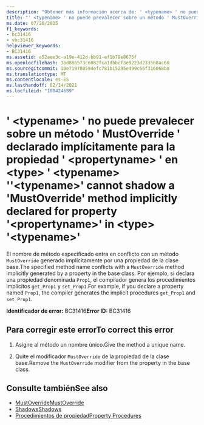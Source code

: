 ```yaml
---
description: "Obtener más información acerca de: ' <typename> ' no puede prevalecer sobre un método ' MustOverride ' declarado implícitamente para la propiedad ' <propertyname> ' en <type> ' <typename> '"
title: "' <typename> ' no puede prevalecer sobre un método ' MustOverride ' declarado implícitamente para la propiedad ' <propertyname> ' en <type> ' <typename> '"
ms.date: 07/20/2015
f1_keywords:
- bc31416
- vbc31416
helpviewer_keywords:
- BC31416
ms.assetid: a52aee3c-a19e-412d-bb91-ef1b79e8675f
ms.openlocfilehash: 3bd886573c6082fca1dbbcf3e9223d2335b8ac60
ms.sourcegitcommit: 10e719780594efc781b15295e499c66f316068b8
ms.translationtype: MT
ms.contentlocale: es-ES
ms.lasthandoff: 02/14/2021
ms.locfileid: "100424689"
---
```

# <a name="typename-cannot-shadow-a-mustoverride-method-implicitly-declared-for-property-propertyname-in-type-typename"></a><span data-ttu-id="c9644-103">' \<typename> ' no puede prevalecer sobre un método ' MustOverride ' declarado implícitamente para la propiedad ' \<propertyname> ' en \<type> ' \<typename> '</span><span class="sxs-lookup"><span data-stu-id="c9644-103">'\<typename>' cannot shadow a 'MustOverride' method implicitly declared for property '\<propertyname>' in \<type> '\<typename>'</span></span>

<span data-ttu-id="c9644-104">El nombre de método especificado entra en conflicto con un método `MustOverride` generado implícitamente por una propiedad de la clase base.</span><span class="sxs-lookup"><span data-stu-id="c9644-104">The specified method name conflicts with a `MustOverride` method implicitly generated by a property in the base class.</span></span> <span data-ttu-id="c9644-105">Por ejemplo, si declara una propiedad denominada `Prop1`, el compilador genera los procedimientos implícitos `get_Prop1` y `set_Prop1`.</span><span class="sxs-lookup"><span data-stu-id="c9644-105">For example, if you declare a property named `Prop1`, the compiler generates the implicit procedures `get_Prop1` and `set_Prop1`.</span></span>  
  
 <span data-ttu-id="c9644-106">**Identificador de error:** BC31416</span><span class="sxs-lookup"><span data-stu-id="c9644-106">**Error ID:** BC31416</span></span>  
  
## <a name="to-correct-this-error"></a><span data-ttu-id="c9644-107">Para corregir este error</span><span class="sxs-lookup"><span data-stu-id="c9644-107">To correct this error</span></span>  
  
1. <span data-ttu-id="c9644-108">Asigne al método un nombre único.</span><span class="sxs-lookup"><span data-stu-id="c9644-108">Give the method a unique name.</span></span>  
  
2. <span data-ttu-id="c9644-109">Quite el modificador `MustOverride` de la propiedad de la clase base.</span><span class="sxs-lookup"><span data-stu-id="c9644-109">Remove the `MustOverride` modifier from the property in the base class.</span></span>  
  
## <a name="see-also"></a><span data-ttu-id="c9644-110">Consulte también</span><span class="sxs-lookup"><span data-stu-id="c9644-110">See also</span></span>

- [<span data-ttu-id="c9644-111">MustOverride</span><span class="sxs-lookup"><span data-stu-id="c9644-111">MustOverride</span></span>](../language-reference/modifiers/mustoverride.md)
- [<span data-ttu-id="c9644-112">Shadows</span><span class="sxs-lookup"><span data-stu-id="c9644-112">Shadows</span></span>](../language-reference/modifiers/shadows.md)
- [<span data-ttu-id="c9644-113">Procedimientos de propiedad</span><span class="sxs-lookup"><span data-stu-id="c9644-113">Property Procedures</span></span>](../programming-guide/language-features/procedures/property-procedures.md)
